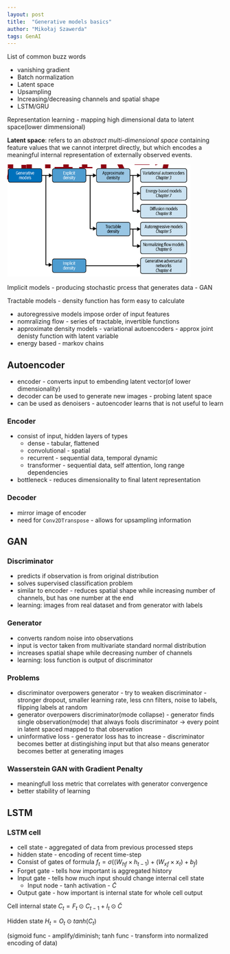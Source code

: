 ```yaml
---
layout: post
title:  "Generative models basics"
author: "Mikołaj Szawerda"
tags: GenAI
---
```


List of common buzz words

-  vanishing gradient
-  Batch normalization
-  Latent space
-  Upsampling
-  Increasing/decreasing channels and spatial shape
-  LSTM/GRU

Representation learning  - mapping high dimensional data to latent space(lower dimmensional)

**Latent space**: refers to an *abstract multi-dimensional space* containing feature values that we cannot interpret directly, but which encodes a meaningful internal representation of externally observed events.

![](../assets/clas.png)

Implicit models - producing stochastic prcess that generates data - GAN

Tractable models - density function has form easy to calculate

- autoregressive models impose order of input features
- nomralizing flow - series of tractable, invertible functions
- approximate density models - variational autoencoders - approx joint denisty function with latent variable
- energy based - markov chains

## Autoencoder

- encoder - converts input to embending latent vector(of lower dimensionality)
- decoder can be used to generate new images - probing latent space
- can be used as denoisers - autoencoder learns that is not useful to learn

### Encoder

- consist of input, hidden layers of types
    - dense - tabular, flattened
    - convolutional - spatial
    - recurrent - sequential data, temporal dynamic
    - transformer - sequential data, self attention, long range dependencies
- bottleneck - reduces dimensionality to final latent representation

### Decoder

- mirror image of encoder
- need for `Conv2DTranspose` - allows for upsampling information

## GAN

### Discriminator

- predicts if observation is from original distribution
- solves supervised classification problem
- similar to encoder - reduces spatial shape while increasing number of channels, but has one number at the end
- learning: images from real dataset and from generator with labels

### Generator

- converts random noise into observations
- input is vector taken from multivariate standard normal distribution
- increases spatial shape while decreasing number of channels
- learning: loss function is output of discriminator

### Problems

- discriminator overpowers generator - try to weaken discriminator - stronger dropout, smaller learning rate, less cnn filters, noise to labels, flipping labels at random
- generator overpowers discriminator(mode collapse) - generator finds single observation(mode) that always fools discriminator → every point in latent spaced mapped to that observation
- uninformative loss - generator loss has to increase - discriminator becomes better at distingishing input but that also means generator becomes better at generating images

### Wasserstein GAN with Gradient Penalty

- meaningfull loss metric that correlates with generator convergence
- better stability of learning

## LSTM

### LSTM cell

- cell state - aggregated of data from previous processed steps
- hidden state - encoding of recent time-step
- Consist of gates of formula $f_t=\sigma((W_{hf} \times h_{t-1})+(W_{xf} \times x_t)+b_f)$
- Forget gate - tells how important is aggregated history
- Input gate - tells how much input should change internal cell state
    - Input node - tanh activation - $\tilde{C}$
- Output gate - how important is internal state for whole cell output

Cell internal state $C_t=F_t \odot C_{t-1}+ I_t \odot \tilde{C}$

Hidden state $H_t = O_t \odot tanh(C_t)$


(sigmoid func - amplify/diminish; tanh func - transform into normalized encoding of data)

